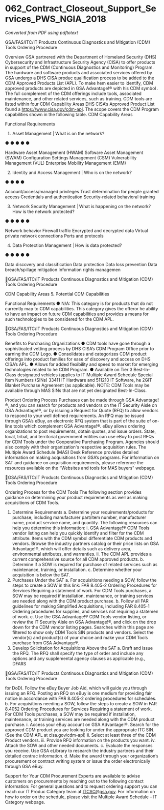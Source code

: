 # 062_Contract_Closeout_Support_Services_PWS_NGIA_2018

_Converted from PDF using pdftotext_

GSA/FAS/ITC/IT Products
Continuous Diagnostics and Mitigation (CDM) Tools Ordering Procedure

Overview
GSA partnered with the Department of Homeland Security (DHS) Cybersecurity and
Infrastructure Security Agency (CISA) to offer products in support of the
CDM (Continuous Diagnostics and Monitoring) Program. The hardware and software
products and associated services offered by GSA undergo a DHS CISA produc
qualification process to be added to the CDM Approved Products List (APL). To make
hem easier to identify, CDM approved products are depicted in GSA Advantage!® with
his CDM symbol
. The full complement of the CDM offerings include tools,
associated maintenance, and other related services, such as training. CDM tools are
listed within four CDM Capability Areas DHS CISA’s Approved Product List found a
https://www.cisa.gov/cdm-apl. The scope covers the CDM Program capabilities shown
in the following table.
CDM Capability Areas

Functional Requirements

1. Asset Management
| What is on the
network?

●
●
●
●
●

Hardware Asset Management (HWAM)
Software Asset Management (SWAM)
Configuration Settings Management (CSM)
Vulnerability Management (VUL)
Enterprise Mobility Management (EMM)

2. Identity and Access
Management |
Who is on the
network?

●
●
●
●

Account/access/managed privileges
Trust determination for people granted access
Credentials and authentication
Security-related behavioral training

3. Network Security
Management |
What is happening
on the network? How
is the network
protected?

●
●
●
●
●

Network behavior
Firewall traffic
Encrypted and decrypted data
Virtual private network connections
Ports and protocols

4. Data Protection
Management |
How is data
protected?

●
●
●
●
●

Data discovery and classification
Data protection
Data loss prevention
Data breach/spillage mitigation
Information rights managemen

GSA/FAS/ITC/IT Products
Continuous Diagnostics and Mitigation (CDM) Tools Ordering Procedure

CDM Capability Areas
5. Potential CDM
Capabilities

Functional Requirements
● N/A: This category is for products that do not currently
map to CDM capabilities. This category gives the offeror
he ability to have an impact on future CDM capabilities
and provides a means for such technologies to be
considered for the CDM APL.

GSA/FAS/ITC/IT Products
Continuous Diagnostics and Mitigation (CDM) Tools Ordering Procedure

Benefits to Purchasing Organizations
● CDM tools have gone through a sophisticated vetting process by DHS CISA’s CDM
Program Office prior to earning the CDM Logo.
● Consolidates and categorizes CDM product offerings into product families for ease
of discovery and access on DHS CISA’s APL.
● Allows for added flexibility and speed to market for emerging technologies related to
he CDM Program.
● Available on Tier 3 Best-In-Class designated vehicles (applies to IT Multiple Award
Schedule Special Item Numbers (SINs) 33411 IT Hardware and 511210 IT Software,
he 2GIT Blanket Purchase Agreement (as applicable). NOTE: CDM Tools may be
available through MAS SINs that are not yet designated Best-In-Class.

Product Ordering Process
Purchases can be made through GSA Advantage!®, and you can search for products
and vendors on the IT Security Aisle on GSA Advantage!®, or by issuing a Request for
Quote (RFQ) to allow vendors to respond to your well defined requirements. An RFQ
may be issued through GSA’s eBuy, an electronic RFQ system that is part of the suite
of on-line tools which complement GSA Advantage!®. eBuy allows ordering
organizations to post requirements, obtain quotes, and issue orders.
State, local, tribal, and territorial government entities can use eBuy to post RFQs for
CDM Tools under the Cooperative Purchasing Program. Agencies should also comply
with their organization's respective acquisition rules.
The Multiple Award Schedule (MAS) Desk Reference provides detailed information on
making acquisitions from GSA’s programs. For information on SAT and guidance on
acquisition requirements, please reference the resources available on the “Websites
and tools for MAS buyers” webpage.

GSA/FAS/ITC/IT Products
Continuous Diagnostics and Mitigation (CDM) Tools Ordering Procedure

Ordering Process for the CDM Tools
The following section provides guidance on determining your product requirements as
well as making acquisitions of CDM Tools.
1. Determine Requirements
a. Determine your requirements/products for purchase, including manufacturer
part/item number, manufacturer name, product service name, and quantity. The
following resources can help you determine this information:
i. GSA Advantage!® CDM Tools vendor listing can help you quickly identify and
filter for the CDM attribute. Items with the CDM symbol
differentiate CDM
products and vendors. Browse the industry partners catalog or their price lists
on GSA Advantage!®, which will offer details such as delivery area,
environmental attributes, and warranties.
ii. The CDM APL provides a current comprehensive source for all CDM
approved products.
b. Determine if a SOW is required for purchase of related services such as
maintenance, training, or installation.
c. Determine whether your acquisition is below the SAT.
2. Purchases Under the SAT
a. For acquisitions needing a SOW, follow the steps to create a SOW in this link:
FAR 8.405-2 Ordering Procedures for Services Requiring a statement of work.
For CDM Tools purchases, a SOW may be required if installation, maintenance,
or training services are needed along with the CDM product purchase.
b. Follow all FAR guidelines for making Simplified Acquisitions, including FAR
8.405-1 Ordering procedures for supplies, and services not requiring a statemen
of work.
c. Use the GSA Advantage!® CDM Tools vendor listing, or review the IT Security
Aisle on GSA Advantage!®, and click on the drop down for the CDM vendor
listing pages. Searches within this page are filtered to show only CDM Tools SIN
products and vendors. Select the vendor(s) and product(s) of your choice and
make your CDM Tools purchase from GSA Advantage®.
3. Develop Solicitation for Acquisitions Above the SAT
a. Draft and issue the RFQ. The RFQ shall specify the type of order and include
any options and any supplemental agency clauses as applicable (e.g., DFARS

GSA/FAS/ITC/IT Products
Continuous Diagnostics and Mitigation (CDM) Tools Ordering Procedure

for DoD). Follow the eBuy Buyer Job Aid, which will guide you through issuing an
RFQ. Posting an RFQ on eBuy is one medium for providing fair notice in
accordance with FAR 8.405-2 ordering procedures for schedules.
b. For acquisitions needing a SOW, follow the steps to create a SOW in FAR 8.4052 Ordering Procedures for Services Requiring a statement of work. For CDM
Tools purchases, a SOW may be required if installation, maintenance, or training
services are needed along with the CDM product purchase.
i. Access your eBuy account on GSA Advantage!®. Search for the approved
CDM product you are looking for under the appropriate ITC SIN. (See the
CDM APL at cisa.gov/cdm-apl)
ii. Select at least three of the CDM Product vendors.
iii. Provide RFQ information on the products you want.
iv. Attach the SOW and other needed documents.
c. Evaluate the responses you receive.
Use GSA eLibrary to research the industry partners and their detailed contrac
information.
d. Make the award through your organization’s procurement or contract writing
system or issue the order electronically through GSA eBuy.

Support for Your CDM Procurement
Experts are available to advise customers on procurements by reaching out to the
following contact information:
For general questions and to request ordering support you can reach our IT Produc
Category team at ITCSC@gsa.gov.
For information on how to order on the schedule, please visit the Multiple Award
Schedule – IT Category webpage.

